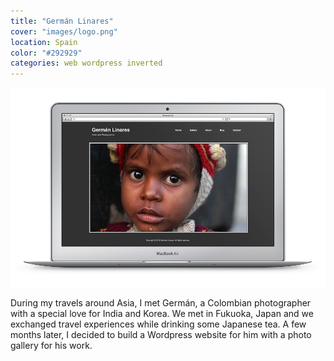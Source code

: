 ```yaml
---
title: "Germán Linares"
cover: "images/logo.png"
location: Spain
color: "#292929"
categories: web wordpress inverted
---
```


![](./images/1.jpg)

During my travels around Asia, I met Germán, a Colombian photographer with a special love for India and Korea. We met in Fukuoka, Japan and we exchanged travel experiences while drinking some Japanese tea. A few months later, I decided to build a Wordpress website for him with a photo gallery for his work.
